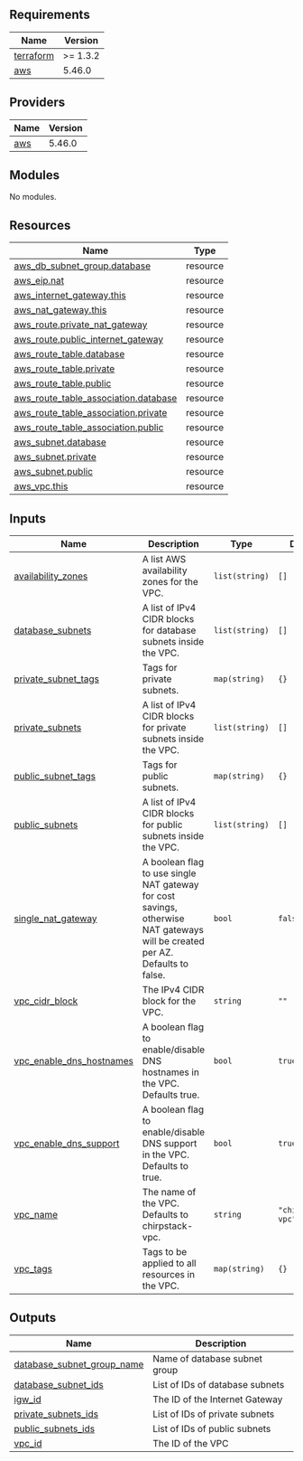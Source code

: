 <!-- BEGINNING OF PRE-COMMIT-TERRAFORM DOCS HOOK -->
## Requirements

| Name | Version |
|------|---------|
| <a name="requirement_terraform"></a> [terraform](#requirement\_terraform) | >= 1.3.2 |
| <a name="requirement_aws"></a> [aws](#requirement\_aws) | 5.46.0 |

## Providers

| Name | Version |
|------|---------|
| <a name="provider_aws"></a> [aws](#provider\_aws) | 5.46.0 |

## Modules

No modules.

## Resources

| Name | Type |
|------|------|
| [aws_db_subnet_group.database](https://registry.terraform.io/providers/hashicorp/aws/5.46.0/docs/resources/db_subnet_group) | resource |
| [aws_eip.nat](https://registry.terraform.io/providers/hashicorp/aws/5.46.0/docs/resources/eip) | resource |
| [aws_internet_gateway.this](https://registry.terraform.io/providers/hashicorp/aws/5.46.0/docs/resources/internet_gateway) | resource |
| [aws_nat_gateway.this](https://registry.terraform.io/providers/hashicorp/aws/5.46.0/docs/resources/nat_gateway) | resource |
| [aws_route.private_nat_gateway](https://registry.terraform.io/providers/hashicorp/aws/5.46.0/docs/resources/route) | resource |
| [aws_route.public_internet_gateway](https://registry.terraform.io/providers/hashicorp/aws/5.46.0/docs/resources/route) | resource |
| [aws_route_table.database](https://registry.terraform.io/providers/hashicorp/aws/5.46.0/docs/resources/route_table) | resource |
| [aws_route_table.private](https://registry.terraform.io/providers/hashicorp/aws/5.46.0/docs/resources/route_table) | resource |
| [aws_route_table.public](https://registry.terraform.io/providers/hashicorp/aws/5.46.0/docs/resources/route_table) | resource |
| [aws_route_table_association.database](https://registry.terraform.io/providers/hashicorp/aws/5.46.0/docs/resources/route_table_association) | resource |
| [aws_route_table_association.private](https://registry.terraform.io/providers/hashicorp/aws/5.46.0/docs/resources/route_table_association) | resource |
| [aws_route_table_association.public](https://registry.terraform.io/providers/hashicorp/aws/5.46.0/docs/resources/route_table_association) | resource |
| [aws_subnet.database](https://registry.terraform.io/providers/hashicorp/aws/5.46.0/docs/resources/subnet) | resource |
| [aws_subnet.private](https://registry.terraform.io/providers/hashicorp/aws/5.46.0/docs/resources/subnet) | resource |
| [aws_subnet.public](https://registry.terraform.io/providers/hashicorp/aws/5.46.0/docs/resources/subnet) | resource |
| [aws_vpc.this](https://registry.terraform.io/providers/hashicorp/aws/5.46.0/docs/resources/vpc) | resource |

## Inputs

| Name | Description | Type | Default | Required |
|------|-------------|------|---------|:--------:|
| <a name="input_availability_zones"></a> [availability\_zones](#input\_availability\_zones) | A list AWS availability zones for the VPC. | `list(string)` | `[]` | no |
| <a name="input_database_subnets"></a> [database\_subnets](#input\_database\_subnets) | A list of IPv4 CIDR blocks for database subnets inside the VPC. | `list(string)` | `[]` | no |
| <a name="input_private_subnet_tags"></a> [private\_subnet\_tags](#input\_private\_subnet\_tags) | Tags for private subnets. | `map(string)` | `{}` | no |
| <a name="input_private_subnets"></a> [private\_subnets](#input\_private\_subnets) | A list of IPv4 CIDR blocks for private subnets inside the VPC. | `list(string)` | `[]` | no |
| <a name="input_public_subnet_tags"></a> [public\_subnet\_tags](#input\_public\_subnet\_tags) | Tags for public subnets. | `map(string)` | `{}` | no |
| <a name="input_public_subnets"></a> [public\_subnets](#input\_public\_subnets) | A list of IPv4 CIDR blocks for public subnets inside the VPC. | `list(string)` | `[]` | no |
| <a name="input_single_nat_gateway"></a> [single\_nat\_gateway](#input\_single\_nat\_gateway) | A boolean flag to use single NAT gateway for cost savings, otherwise NAT gateways will be created per AZ. Defaults to false. | `bool` | `false` | no |
| <a name="input_vpc_cidr_block"></a> [vpc\_cidr\_block](#input\_vpc\_cidr\_block) | The IPv4 CIDR block for the VPC. | `string` | `""` | no |
| <a name="input_vpc_enable_dns_hostnames"></a> [vpc\_enable\_dns\_hostnames](#input\_vpc\_enable\_dns\_hostnames) | A boolean flag to enable/disable DNS hostnames in the VPC. Defaults true. | `bool` | `true` | no |
| <a name="input_vpc_enable_dns_support"></a> [vpc\_enable\_dns\_support](#input\_vpc\_enable\_dns\_support) | A boolean flag to enable/disable DNS support in the VPC. Defaults to true. | `bool` | `true` | no |
| <a name="input_vpc_name"></a> [vpc\_name](#input\_vpc\_name) | The name of the VPC. Defaults to chirpstack-vpc. | `string` | `"chirpstack-vpc"` | no |
| <a name="input_vpc_tags"></a> [vpc\_tags](#input\_vpc\_tags) | Tags to be applied to all resources in the VPC. | `map(string)` | `{}` | no |

## Outputs

| Name | Description |
|------|-------------|
| <a name="output_database_subnet_group_name"></a> [database\_subnet\_group\_name](#output\_database\_subnet\_group\_name) | Name of database subnet group |
| <a name="output_database_subnet_ids"></a> [database\_subnet\_ids](#output\_database\_subnet\_ids) | List of IDs of database subnets |
| <a name="output_igw_id"></a> [igw\_id](#output\_igw\_id) | The ID of the Internet Gateway |
| <a name="output_private_subnets_ids"></a> [private\_subnets\_ids](#output\_private\_subnets\_ids) | List of IDs of private subnets |
| <a name="output_public_subnets_ids"></a> [public\_subnets\_ids](#output\_public\_subnets\_ids) | List of IDs of public subnets |
| <a name="output_vpc_id"></a> [vpc\_id](#output\_vpc\_id) | The ID of the VPC |
<!-- END OF PRE-COMMIT-TERRAFORM DOCS HOOK -->
